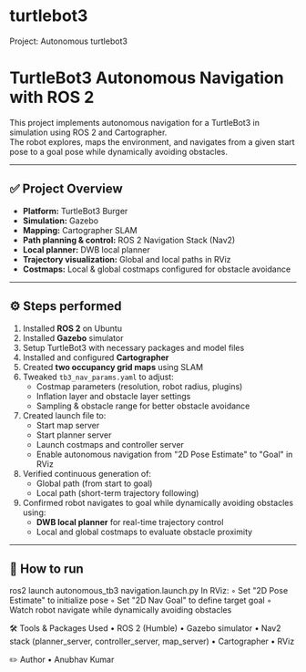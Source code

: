 # turtlebot3
Project: Autonomous turtlebot3
# TurtleBot3 Autonomous Navigation with ROS 2

This project implements autonomous navigation for a TurtleBot3 in simulation using ROS 2 and Cartographer.  
The robot explores, maps the environment, and navigates from a given start pose to a goal pose while dynamically avoiding obstacles.

---

## ✅ **Project Overview**

- **Platform:** TurtleBot3 Burger
- **Simulation:** Gazebo
- **Mapping:** Cartographer SLAM
- **Path planning & control:** ROS 2 Navigation Stack (Nav2)
- **Local planner:** DWB local planner
- **Trajectory visualization:** Global and local paths in RViz
- **Costmaps:** Local & global costmaps configured for obstacle avoidance

---

## ⚙️ **Steps performed**

1. Installed **ROS 2** on Ubuntu  
2. Installed **Gazebo** simulator  
3. Setup TurtleBot3 with necessary packages and model files  
4. Installed and configured **Cartographer**  
5. Created **two occupancy grid maps** using SLAM  
6. Tweaked `tb3_nav_params.yaml` to adjust:
   - Costmap parameters (resolution, robot radius, plugins)
   - Inflation layer and obstacle layer settings
   - Sampling & obstacle range for better obstacle avoidance
7. Created launch file to:
   - Start map server
   - Start planner server
   - Launch costmaps and controller server
   - Enable autonomous navigation from "2D Pose Estimate" to "Goal" in RViz
8. Verified continuous generation of:
   - Global path (from start to goal)
   - Local path (short-term trajectory following)
9. Confirmed robot navigates to goal while dynamically avoiding obstacles using:
   - **DWB local planner** for real-time trajectory control
   - Local and global costmaps to evaluate obstacle proximity


---

## 📍 **How to run**

ros2 launch autonomous_tb3 navigation.launch.py
In RViz:
◦ Set "2D Pose Estimate" to initialize pose
◦ Set "2D Nav Goal" to define target goal
◦ Watch robot navigate while dynamically avoiding obstacles

🛠 Tools & Packages Used
    • ROS 2 (Humble)
    • Gazebo simulator
    • Nav2 stack (planner_server, controller_server, map_server)
    • Cartographer
    • RViz

✏️ Author
    • Anubhav Kumar
